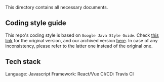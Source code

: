 This directory contains all necessary documents.

## Coding style guide

This repo's coding style is based on `Google Java Style Guide`. Check [this link](https://google.github.io/styleguide/javaguide.html) for the original version, and our archived version [here](Google%20Java%20Style%20Guide.md). In case of any inconsistency, please refer to the latter one instead of the original one.

## Tech stack
Language: Javascript
Framework: React/Vue
CI/CD: Travis CI